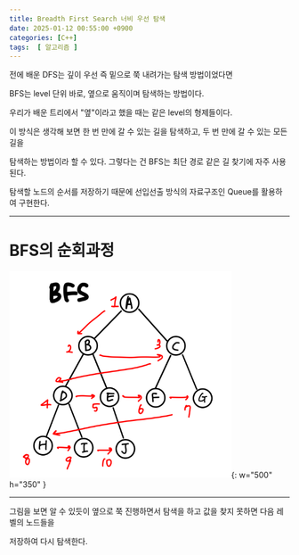```yaml
---
title: Breadth First Search 너비 우선 탐색
date: 2025-01-12 00:55:00 +0900
categories: [C++]  
tags:  [ 알고리즘 ]
---
```


전에 배운 DFS는 깊이 우선 즉 밑으로 쭉 내려가는 탐색 방법이었다면

BFS는 level 단위 바로, 옆으로 움직이며 탐색하는 방법이다.

우리가 배운 트리에서 "옆"이라고 했을 때는 같은 level의 형제들이다.

이 방식은 생각해 보면 한 번 만에 갈 수 있는 길을 탐색하고, 두 번 만에 갈 수 있는 모든 길을

탐색하는 방법이라 할 수 있다. 그렇다는 건 BFS는 최단 경로 같은 길 찾기에 자주 사용된다.

탐색할 노드의 순서를 저장하기 때문에 선입선출 방식의 자료구조인 Queue를 활용하여 구현한다.

-----------------------------------------
# BFS의 순회과정
![Desktop View](/assets/img/bfsEx.png){: w="500" h="350" }

-----------------------------------------

그림을 보면 알 수 있듯이 옆으로 쭉 진행하면서 탐색을 하고 값을 찾지 못하면 다음 레벨의 노드들을

저장하여 다시 탐색한다.
